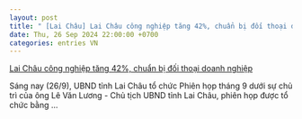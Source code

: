 ```yaml
---
layout: post
title: " [Lai Châu] Lai Châu công nghiệp tăng 42%, chuẩn bị đối thoại doanh nghiệp"
date: Thu, 26 Sep 2024 22:00:00 +0700
categories: entries VN
---
```

[Lai Châu công nghiệp tăng 42%, chuẩn bị đối thoại doanh nghiệp](https://congthuong.vn/lai-chau-gia-tri-san-xuat-cong-nghiep-tang-tren-42-chuan-bi-hoi-nghi-doi-thoai-doanh-nghiep-348526.html)

Sáng nay (26/9), UBND tỉnh Lai Châu tổ chức Phiên họp tháng 9 dưới sự chủ trì của ông Lê Văn Lương - Chủ tịch UBND tỉnh Lai Châu, phiên họp được tổ chức bằng ...

